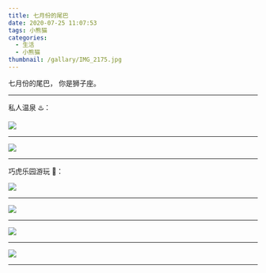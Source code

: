 ```yaml
---
title: 七月份的尾巴
date: 2020-07-25 11:07:53
tags: 小熊猫
categories:
  - 生活
  - 小熊猫
thumbnail: /gallary/IMG_2175.jpg
---
```


七月份的尾巴，
你是狮子座。

---

私人温泉 ♨️：

![](/gallary/IMG_2173.jpg)

---

![](/gallary/IMG_2174.jpg)

---

<!-- more -->

巧虎乐园游玩 🏰：

![](/gallary/IMG_2178.jpg)

---

![](/gallary/IMG_2179.jpg)

---

![](/gallary/IMG_2180.jpg)

---

![](/gallary/IMG_2177.jpg)

---

